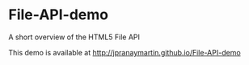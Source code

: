 # File-API-demo
A short overview of the HTML5 File API

This demo is available at http://jpranaymartin.github.io/File-API-demo
